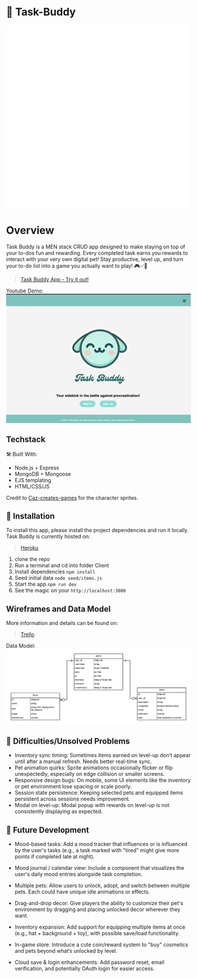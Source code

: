 # 🐾 Task-Buddy

![](public/assets/logo.gif)
# Overview

Task Buddy is a MEN stack CRUD app designed to make staying on top of your to-dos fun and rewarding. Every completed task earns you rewards to interact with your very own digital pet! Stay productive, level up, and turn your to-do list into a game you actually want to play! 🎮✅🐾

>  [Task Buddy App - Try it out!](https://task-buddy-app-9018ca12f5dd.herokuapp.com/)

Youtube Demo:
[![Demo](public/readme/appscreenshot.png)](https://youtu.be/jGgumNj4Qxo)


## Techstack

🛠 Built With:
- Node.js + Express
- MongoDB + Mongoose
- EJS templating
- HTML/CSS/JS

Credit to [Caz-creates-games](caz-creates-games.itch.io) for the character sprites.

## 🚀 Installation
To install this app, please install the project dependencies and run it locally. Task Buddy is currently hosted on: 
>  [Heroku](https://task-buddy-app-9018ca12f5dd.herokuapp.com/)

1. clone the repo
2. Run a terminal and cd into folder Client
3. Install dependencies `npm install`
4. Seed initial data `node seed/items.js`
5. Start the app `npm run dev`
6. See the magic on your `http://localhost:3000`


## Wireframes and Data Model

More information and details can be found on: 
> [Trello](https://trello.com/b/8hcfUOeS/task-buddy).

Data Model:
![Data Model](public/readme/dataModel.png)

## 💭 Difficulties/Unsolved Problems
- Inventory sync timing: Sometimes items earned on level-up don’t appear until after a manual refresh. Needs better real-time sync.
- Pet animation quirks: Sprite animations occasionally flicker or flip unexpectedly, especially on edge collision or smaller screens.
- Responsive design bugs: On mobile, some UI elements like the inventory or pet environment lose spacing or scale poorly.
- Session state persistence: Keeping selected pets and equipped items persistent across sessions needs improvement.
- Modal on level-up: Modal popup with rewards on level-up is not consistently displaying as expected.

## 🚧 Future Development

- Mood-based tasks: 
Add a mood tracker that influences or is influenced by the user's tasks (e.g., a task marked with "tired" might give more points if completed late at night).

- Mood journal / calendar view: 
Include a component that visualizes the user's daily mood entries alongside task completion.

- Multiple pets: 
Allow users to unlock, adopt, and switch between multiple pets. Each could have unique idle animations or effects.

- Drag-and-drop decor: 
Give players the ability to customize their pet's environment by dragging and placing unlocked decor wherever they want.

- Inventory expansion:
Add support for equipping multiple items at once (e.g., hat + background + toy), with possible save/load functionality.

- In-game store: 
Introduce a cute coin/reward system to "buy" cosmetics and pets beyond what’s unlocked by level.

- Cloud save & login enhancements: 
Add password reset, email verification, and potentially OAuth login for easier access.

